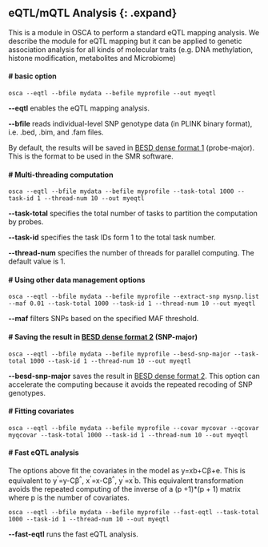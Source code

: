 
## eQTL/mQTL Analysis {: .expand}

This is a module in OSCA to perform a standard eQTL mapping analysis. We describe the module for eQTL mapping but it can be applied to genetic association analysis for all kinds of molecular traits (e.g. DNA methylation, histone modification, metabolites and Microbiome)

#### \# basic option 

```
osca --eqtl --bfile mydata --befile myprofile --out myeqtl
```
**\--eqtl** enables the eQTL mapping analysis.

**\--bfile** reads individual-level SNP genotype data (in PLINK binary format), i.e. .bed, .bim, and .fam files.

By default, the results will be saved in [BESD dense format 1](#BESDformat) (probe-major). This is the format to be used in the SMR software.

#### \# Multi-threading computation
```
osca --eqtl --bfile mydata --befile myprofile --task-total 1000 --task-id 1 --thread-num 10 --out myeqtl
```
**\--task-total** specifies the total number of tasks to partition the computation by probes.

**\--task-id** specifies the task IDs form 1 to the total task number.

**\--thread-num** specifies the number of threads for parallel computing. The default value is 1.


#### \# Using other data management options

```
osca --eqtl --bfile mydata --befile myprofile --extract-snp mysnp.list --maf 0.01 --task-total 1000 --task-id 1 --thread-num 10 --out myeqtl
```
**\--maf** filters SNPs based on the specified MAF threshold.

#### \# Saving the result in [BESD dense format 2](#BESDformat) (SNP-major)

```
osca --eqtl --bfile mydata --befile myprofile --besd-snp-major --task-total 1000 --task-id 1 --thread-num 10 --out myeqtl
```
**\--besd-snp-major** saves the result in [BESD dense format 2](#BESDformat). This option can accelerate the computing because it avoids the repeated recoding of SNP genotypes.

#### \# Fitting covariates

```
osca --eqtl --bfile mydata --befile myprofile --covar mycovar --qcovar myqcovar --task-total 1000 --task-id 1 --thread-num 10 --out myeqtl
```

#### \# Fast eQTL analysis

The options above fit the covariates in the model as y=xb+C&beta;+e. This is equivalent to y<sup>'</sup>=y-C&beta;<sup>^</sup>, x<sup>'</sup>=x-C&beta;<sup>^</sup>, y<sup>'</sup>=x<sup>'</sup>b. This equivalent transformation avoids the repeated computing of the inverse of a (p +1)*(p + 1) matrix where p is the number of covariates.

```
osca --eqtl --bfile mydata --befile myprofile --fast-eqtl --task-total 1000 --task-id 1 --thread-num 10 --out myeqtl
```
**\--fast-eqtl** runs the fast eQTL analysis.
